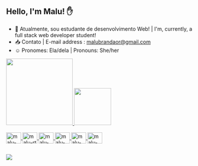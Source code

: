 ## Hello, I'm Malu! ✋

- 📖 Atualmente, sou estudante de desenvolvimento Web! | I'm, currently, a full stack web developer student!
- 📥 Contato | E-mail address : malubrandaor@gmail.com 
- ☺️ Pronomes: Ela/dela | Pronouns: She/her

<div> 
  <a href="https://github.com/malubrandaor">
  <img height="180em" src="https://github-readme-stats.vercel.app/api?username=malubrandaor&count_private=true&show_icons=true&theme=tokyonight&bg_color=00000000" >
  <img height="100em" src="https://github-readme-stats.vercel.app/api/top-langs/?username=malubrandaor&layout=compact&theme=dark"
</div>

<div style="display: inline_block"><br>
  <img align="center" alt="malu-Js" height="30" width="40" src="https://cdn.jsdelivr.net/gh/devicons/devicon/icons/javascript/javascript-plain.svg">
  <img align="center" alt="malu-rt" height="30" width="40" src="https://cdn.jsdelivr.net/gh/devicons/devicon/icons/react/react-original.svg">
  <img align="center" alt="malu-my" height="30" width="40" src="https://cdn.jsdelivr.net/gh/devicons/devicon/icons/mysql/mysql-original.svg">
  <img align="center" alt="malu-rd" height="30" width="40" src="https://cdn.jsdelivr.net/gh/devicons/devicon/icons/redux/redux-original.svg">
  <img align="center" alt="malu-ht" height="30" width="40" src="https://cdn.jsdelivr.net/gh/devicons/devicon/icons/html5/html5-original.svg">
  <img align="center" alt="malu-cs" height="30" width="40" src="https://cdn.jsdelivr.net/gh/devicons/devicon/icons/css3/css3-plain.svg">
</div> 

## 
<div>
 <a href="https://www.linkedin.com/in/maria-lu%C3%ADsa-brand%C3%A3o/" target="_blank"><img src="https://img.shields.io/badge/-LinkedIn-%230077B5?style=for-the-badge&logo=linkedin&logoColor=white" target="_blank"></a> 
</div>
